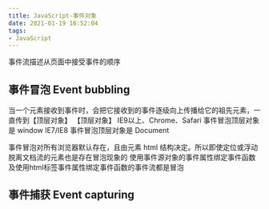 ```yaml
---
title: JavaScript-事件对象
date: 2021-01-19 16:52:04
tags:
- JavaScript
---
```


事件流描述从页面中接受事件的顺序
## 事件冒泡 Event bubbling
当一个元素接收到事件时，会把它接收到的事件逐级向上传播给它的祖先元素，一直传到【顶层对象】
【顶层对象】
IE9以上、Chrome、Safari 事件冒泡顶层对象是 window
IE7/IE8 事件冒泡顶层对象是 Document

事件冒泡对所有浏览器默认存在，且由元素 html 结构决定。所以即使定位或浮动脱离文档流的元素也是存在冒泡现象的
使用事件源对象的事件属性绑定事件函数及使用html标签事件属性绑定事件函数的事件流都是冒泡

## 事件捕获 Event capturing
